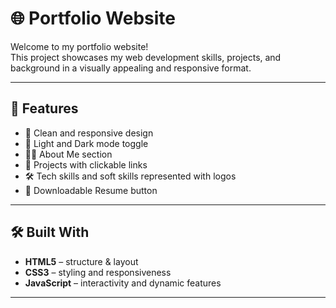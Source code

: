 # 🌐 Portfolio Website

Welcome to my portfolio website!  
This project showcases my web development skills, projects, and background in a visually appealing and responsive format.

---

## 🚀 Features

- 🎨 Clean and responsive design
- 🌙 Light and Dark mode toggle
- 🧑‍💼 About Me section
- 💼 Projects with clickable links
- 🛠️ Tech skills and soft skills represented with logos
- 📄 Downloadable Resume button

---

## 🛠️ Built With

- **HTML5** – structure & layout  
- **CSS3** – styling and responsiveness  
- **JavaScript** – interactivity and dynamic features  

---




